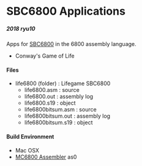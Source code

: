 # SBC6800 Applications

##### 2018 ryu10

Apps for [SBC6800](https://www.seeedstudio.com/SBC6800-g-1078968) in the 6800 assembly language.

* Conway's Game of Life

#### Files

* life6800 (folder) : Lifegame SBC6800
  * life6800.asm         : source
  * life6800.out         : assembly log
  * life6800.s19         : object
  * life6800bitsum.asm   : source
  * life6800bitsum.out   : assembly log
  * life6800bitsum.s19   : object

#### Build Environment

* Mac OSX
* [MC6800 Assembler](https://github.com/JimInCA/motorola-6800-assembler) as0
